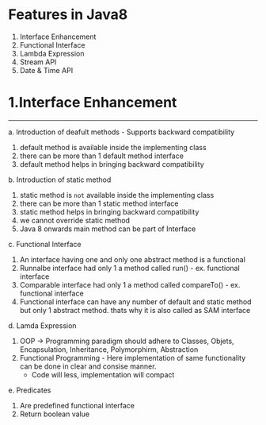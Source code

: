 # Features in Java8

1. Interface Enhancement
2. Functional Interface
3. Lambda Expression
4. Stream API
5. Date & Time API


# 1.Interface Enhancement
---
a. Introduction of deafult methods - Supports backward compatibility
  1. default method is available inside the implementing class 
  2. there can be more than 1 default method interface
  3. default method helps in bringing backward compatibility

b. Introduction of static method
  1. static method is `not` available inside the implementing class
  2. there can be more than 1 static method interface
  3. static method helps in bringing backward compatibility
  4. we cannot override static method 
  5. Java 8 onwards main method can be part of Interface

c. Functional Interface
  1. An interface having one and only one abstract method is a functional
  2. Runnalbe interface had only 1 a method called run() - ex. functional interface
  3. Comparable interface had only 1 a method called compareTo() - ex. functional interface
  4. Functional interface can have any number of default and static method but only 1 abstract method. thats why it is also called as SAM interface

d. Lamda Expression
  1. OOP -> Programming paradigm should adhere to Classes, Objets, Encapsulation, Inheritance, Polymorphirm, Abstraction
  2. Functional Programming - Here implementation of same functionality can be done in clear and consise manner.
     - Code will less, implementation will compact 

e. Predicates
  1. Are predefined functional interface
  2. Return boolean value 

 



